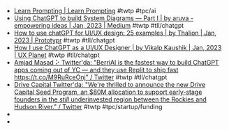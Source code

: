- [Learn Prompting | Learn Prompting](https://learnprompting.org/) #twtp #tpc/ai
- [Using ChatGPT to build System Diagrams — Part I | by aruva - empowering ideas | Jan, 2023 | Medium](https://aruva.medium.com/using-chatgpt-to-build-system-diagrams-part-i-69efc7603926) #twtp #tll/chatgpt
- [How to use chatGPT for UI/UX design: 25 examples | by Thalion | Jan, 2023 | Prototypr](https://blog.prototypr.io/how-to-use-chatgpt-for-ui-ux-design-25-examples-f7772bea3e70) #twtp #tll/chatgpt
- [How I use ChatGPT as a UI/UX Designer | by Vikalp Kaushik | Jan, 2023 | UX Planet](https://uxplanet.org/how-i-use-chatgpt-as-a-ui-ux-designer-bcf22b3cb1c0) #twtp #tll/chatgpt
- [Amjad Masad ⠕ Twitter'da: "BerriAI is the fastest way to build ChatGPT apps coming out of YC — and they use Replit to ship fast https://t.co/M9RuRceOnj" / Twitter](https://twitter.com/amasad/status/1633267838919274496) #twtp #tll/chatgpt
- [Drive Capital Twitter'da: "We're thrilled to announce the new Drive Capital Seed Program, an $80M allocation to support early-stage founders in the *still* underinvested region between the Rockies and Hudson River." / Twitter](https://twitter.com/drivecapital/status/1633454570008465408) #twtp #tpc/startup/funding
-
-